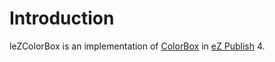 Introduction
============
leZColorBox is an implementation of [ColorBox](http://www.jacklmoore.com/colorbox) in [eZ Publish](http://ez.no) 4.
